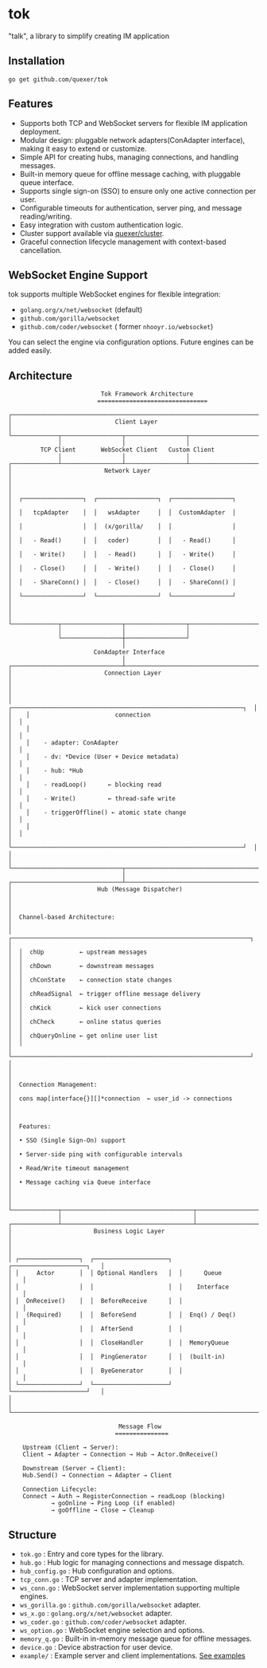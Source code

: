 tok
===

"talk", a library to simplify creating IM application

Installation
------
    go get github.com/quexer/tok


Features
--------

- Supports both TCP and WebSocket servers for flexible IM application deployment.
- Modular design: pluggable network adapters(ConAdapter interface), making it easy to extend or customize.
- Simple API for creating hubs, managing connections, and handling messages.
- Built-in memory queue for offline message caching, with pluggable queue interface.
- Supports single sign-on (SSO) to ensure only one active connection per user.
- Configurable timeouts for authentication, server ping, and message reading/writing.
- Easy integration with custom authentication logic.
- Cluster support available via [quexer/cluster](https://github.com/quexer/cluster).
- Graceful connection lifecycle management with context-based cancellation.

WebSocket Engine Support
-----------------------

tok supports multiple WebSocket engines for flexible integration:

- `golang.org/x/net/websocket` (default)
- `github.com/gorilla/websocket`
- `github.com/coder/websocket` ( former `nhooyr.io/websocket`)

You can select the engine via configuration options. Future engines can be added easily.

Architecture
------------

```
                          Tok Framework Architecture
                         ===============================

┌─────────────────────────────────────────────────────────────────────────┐
│                             Client Layer                                │
└─────────────┬─────────────────┬─────────────────┬───────────────────────┘
              │                 │                 │
         TCP Client       WebSocket Client   Custom Client
              │                 │                 │
┌─────────────┴─────────────────┴─────────────────┴───────────────────────┐
│                          Network Layer                                  │
│                                                                         │
│  ┌─────────────────┐  ┌─────────────────┐  ┌─────────────────┐          │
│  │   tcpAdapter    │  │   wsAdapter     │  │  CustomAdapter  │          │
│  │                 │  │  (x/gorilla/    │  │                 │          │
│  │   - Read()      │  │   coder)        │  │   - Read()      │          │
│  │   - Write()     │  │   - Read()      │  │   - Write()     │          │
│  │   - Close()     │  │   - Write()     │  │   - Close()     │          │
│  │   - ShareConn() │  │   - Close()     │  │   - ShareConn() │          │
│  └─────────────────┘  └─────────────────┘  └─────────────────┘          │
│                                                                         │
└─────────────┬─────────────────┬─────────────────┬───────────────────────┘
              │                 │                 │
              └─────────────────┼─────────────────┘
                                │
                        ConAdapter Interface
                                │
┌───────────────────────────────┴─────────────────────────────────────────┐
│                          Connection Layer                               │
│                                                                         │
│    ┌─────────────────────────────────────────────────────────────────┐  │
│    │                        connection                               │  │
│    │                                                                 │  │
│    │    - adapter: ConAdapter                                        │  │
│    │    - dv: *Device (User + Device metadata)                       │  │
│    │    - hub: *Hub                                                  │  │
│    │    - readLoop()      ← blocking read                            │  │
│    │    - Write()         ← thread-safe write                        │  │
│    │    - triggerOffline() ← atomic state change                     │  │
│    │                                                                 │  │
│    └─────────────────────────────────────────────────────────────────┘  │
│                                                                         │
└───────────────────────────────┬─────────────────────────────────────────┘
                                │
┌───────────────────────────────┴─────────────────────────────────────────┐
│                        Hub (Message Dispatcher)                         │
│                                                                         │
│  Channel-based Architecture:                                            │
│  ┌───────────────────────────────────────────────────────────────────┐  │
│  │  chUp          ← upstream messages                                │  │
│  │  chDown        ← downstream messages                              │  │
│  │  chConState    ← connection state changes                         │  │
│  │  chReadSignal  ← trigger offline message delivery                 │  │
│  │  chKick        ← kick user connections                            │  │
│  │  chCheck       ← online status queries                            │  │
│  │  chQueryOnline ← get online user list                             │  │
│  └───────────────────────────────────────────────────────────────────┘  │
│                                                                         │
│  Connection Management:                                                 │
│  cons map[interface{}][]*connection  ← user_id -> connections           │
│                                                                         │
│  Features:                                                              │
│  • SSO (Single Sign-On) support                                         │
│  • Server-side ping with configurable intervals                         │
│  • Read/Write timeout management                                        │
│  • Message caching via Queue interface                                  │
│                                                                         │
└─────────────┬─────────────────────────────────────┬─────────────────────┘
              │                                     │
┌─────────────┴─────────────────────────────────────┴─────────────────────┐
│                       Business Logic Layer                              │
│                                                                         │
│ ┌─────────────────┐  ┌─────────────────────┐  ┌─────────────────────┐   │
│ │     Actor       │  │ Optional Handlers   │  │      Queue          │   │
│ │                 │  │                     │  │    Interface        │   │
│ │  OnReceive()    │  │  BeforeReceive      │  │                     │   │
│ │  (Required)     │  │  BeforeSend         │  │  Enq() / Deq()      │   │
│ │                 │  │  AfterSend          │  │                     │   │
│ │                 │  │  CloseHandler       │  │  MemoryQueue        │   │
│ │                 │  │  PingGenerator      │  │  (built-in)         │   │
│ │                 │  │  ByeGenerator       │  │                     │   │
│ └─────────────────┘  └─────────────────────┘  └─────────────────────┘   │
│                                                                         │
└─────────────────────────────────────────────────────────────────────────┘

                               Message Flow
                              ===============

    Upstream (Client → Server):
    Client → Adapter → Connection → Hub → Actor.OnReceive()

    Downstream (Server → Client):
    Hub.Send() → Connection → Adapter → Client

    Connection Lifecycle:
    Connect → Auth → RegisterConnection → readLoop (blocking)
            → goOnline → Ping Loop (if enabled)
            → goOffline → Close → Cleanup

```

Structure
---------

- `tok.go`         : Entry and core types for the library.
- `hub.go`         : Hub logic for managing connections and message dispatch.
- `hub_config.go`  : Hub configuration and options.
- `tcp_conn.go`    : TCP server and adapter implementation.
- `ws_conn.go`     : WebSocket server implementation supporting multiple engines.
- `ws_gorilla.go`  : `github.com/gorilla/websocket` adapter.
- `ws_x.go`        : `golang.org/x/net/websocket` adapter.
- `ws_coder.go`    : `github.com/coder/websocket` adapter.
- `ws_option.go`   : WebSocket engine selection and options.
- `memory_q.go`    : Built-in in-memory message queue for offline messages.
- `device.go`      : Device abstraction for user device.
- `example/`       : Example server and client implementations. [See examples](./example/)
